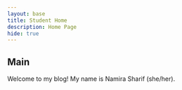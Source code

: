 ```yaml
---
layout: base
title: Student Home 
description: Home Page
hide: true
---
```



## Main 

Welcome to my blog! My name is Namira Sharif (she/her).
